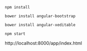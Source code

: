 
```
npm install
```
```
bower install angular-bootstrap
```
```
bower install angular-xeditable 
```
```
npm start
```

http://localhost:8000/app/index.html